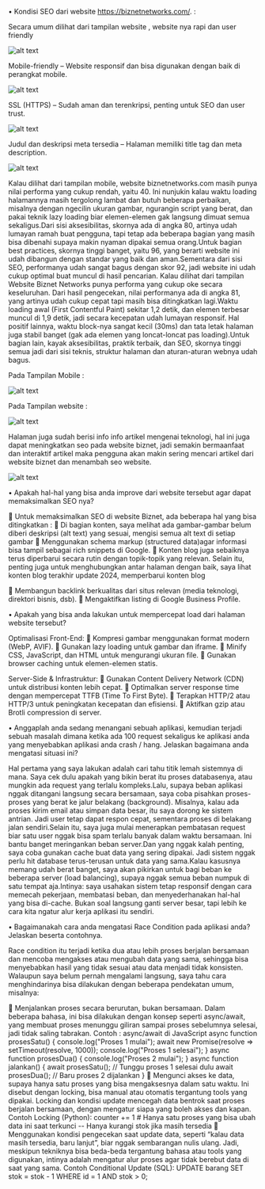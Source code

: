 •  Kondisi SEO dari website  https://biznetnetworks.com/. :

Secara umum dilihat dari tampilan website , website nya rapi dan user friendly

![alt text](https://github.com/ryankurniantara/biznet_technical_test/blob/main/images/1.jpg?raw=true) 

Mobile-friendly – Website responsif dan bisa digunakan dengan baik di perangkat mobile.

![alt text](https://github.com/ryankurniantara/biznet_technical_test/blob/main/images/2.jpg?raw=true)
 
SSL (HTTPS) – Sudah aman dan terenkripsi, penting untuk SEO dan user trust.

![alt text](https://github.com/ryankurniantara/biznet_technical_test/blob/main/images/3.jpg?raw=true)
 
Judul dan deskripsi meta tersedia – Halaman memiliki title tag dan meta description.

![alt text](https://github.com/ryankurniantara/biznet_technical_test/blob/main/images/4.jpg?raw=true)
 
Kalau dilihat dari tampilan mobile, website biznetnetworks.com masih punya nilai performa yang cukup rendah, yaitu 40. Ini nunjukin kalau waktu loading halamannya masih tergolong lambat dan butuh beberapa perbaikan, misalnya dengan ngecilin ukuran gambar, ngurangin script yang berat, dan pakai teknik lazy loading biar elemen-elemen gak langsung dimuat semua sekaligus.Dari sisi aksesibilitas, skornya ada di angka 80, artinya udah lumayan ramah buat pengguna, tapi tetap ada beberapa bagian yang masih bisa dibenahi supaya makin nyaman dipakai semua orang.Untuk bagian best practices, skornya tinggi banget, yaitu 96, yang berarti website ini udah dibangun dengan standar yang baik dan aman.Sementara dari sisi SEO, performanya udah sangat bagus dengan skor 92, jadi website ini udah cukup optimal buat muncul di hasil pencarian.
Kalau dilihat dari tampilan Website Biznet Networks punya performa yang cukup oke secara keseluruhan. Dari hasil pengecekan, nilai performanya ada di angka 81, yang artinya udah cukup cepat tapi masih bisa ditingkatkan lagi.Waktu loading awal (First Contentful Paint) sekitar 1,2 detik, dan elemen terbesar muncul di 1,9 detik, jadi secara kecepatan udah lumayan responsif. Hal positif lainnya, waktu block-nya sangat kecil (30ms) dan tata letak halaman juga stabil banget (gak ada elemen yang loncat-loncat pas loading).Untuk bagian lain, kayak aksesibilitas, praktik terbaik, dan SEO, skornya tinggi semua jadi dari sisi teknis, struktur halaman dan aturan-aturan webnya udah bagus.

Pada Tampilan Mobile : 

![alt text](https://github.com/ryankurniantara/biznet_technical_test/blob/main/images/5.jpg?raw=true)

Pada Tampilan website :

![alt text](https://github.com/ryankurniantara/biznet_technical_test/blob/main/images/6.jpg?raw=true)

Halaman juga sudah berisi info info artikel mengenai teknologi, hal ini juga dapat meningkatkan seo pada website biznet, jadi semakin bermaanfaat dan interaktif artikel maka pengguna akan makin sering mencari artikel dari website biznet dan menambah seo website.

![alt text](https://github.com/ryankurniantara/biznet_technical_test/blob/main/images/7.jpg?raw=true)
 	
• Apakah hal-hal yang bisa anda improve dari website tersebut agar dapat memaksimalkan SEO nya?      

	Untuk memaksimalkan SEO di website Biznet, ada beberapa hal yang bisa ditingkatkan : 
	Di bagian konten, saya melihat ada  gambar-gambar belum diberi deskripsi (alt text) yang sesuai, mengisi semua alt text di setiap gambar
	Menggunakan  schema markup (structured data)agar informasi bisa tampil sebagai rich snippets di Google.
	Konten blog juga sebaiknya terus diperbarui secara rutin dengan topik-topik yang relevan. Selain itu, penting juga untuk menghubungkan antar halaman dengan baik, saya lihat konten blog terakhir update 2024, memperbarui konten blog

	Membangun backlink berkualitas dari situs relevan (media teknologi, direktori bisnis, dsb).
	Mengaktifkan listing di Google Business Profile.


• Apakah yang bisa anda lakukan untuk mempercepat load dari halaman website tersebut?

Optimalisasi Front-End:
	Kompresi gambar menggunakan format modern (WebP, AVIF).
	Gunakan lazy loading untuk gambar dan iframe.
	Minify CSS, JavaScript, dan HTML untuk mengurangi ukuran file.
	Gunakan browser caching untuk elemen-elemen statis.

Server-Side & Infrastruktur:
	Gunakan Content Delivery Network (CDN) untuk distribusi konten lebih cepat.
	Optimalkan server response time dengan mempercepat TTFB (Time To First Byte).
	Terapkan HTTP/2 atau HTTP/3 untuk peningkatan kecepatan dan efisiensi.
	Aktifkan gzip atau Brotli compression di server.


•  Anggaplah anda sedang menangani sebuah aplikasi, kemudian terjadi sebuah masalah dimana ketika ada 100 request sekaligus ke aplikasi anda yang menyebabkan aplikasi anda crash / hang. Jelaskan bagaimana anda mengatasi situasi ini?

Hal pertama yang saya lakukan adalah cari tahu titik lemah sistemnya di mana. Saya cek dulu apakah yang bikin berat itu proses databasenya, atau mungkin ada request yang terlalu kompleks.Lalu, supaya beban aplikasi nggak ditangani langsung secara bersamaan, saya coba pisahkan proses-proses yang berat ke jalur belakang (background). Misalnya, kalau ada proses kirim email atau simpan data besar, itu saya dorong ke sistem antrian. Jadi user tetap dapat respon cepat, sementara proses di belakang jalan sendiri.Selain itu, saya juga mulai menerapkan pembatasan request biar satu user nggak bisa spam terlalu banyak dalam waktu bersamaan. Ini bantu banget meringankan beban server.Dan yang nggak kalah penting, saya coba gunakan cache buat data yang sering dipakai. Jadi sistem nggak perlu hit database terus-terusan untuk data yang sama.Kalau kasusnya memang udah berat banget, saya akan pikirkan untuk bagi beban ke beberapa server (load balancing), supaya nggak semua beban numpuk di satu tempat aja.Intinya: saya usahakan sistem tetap responsif dengan cara memecah pekerjaan, membatasi beban, dan menyederhanakan hal-hal yang bisa di-cache. Bukan soal langsung ganti server besar, tapi lebih ke cara kita ngatur alur kerja aplikasi itu sendiri.

•	Bagaimanakah cara anda mengatasi Race Condition pada aplikasi anda? Jelaskan beserta contohnya. 

   Race condition itu terjadi ketika dua atau lebih proses berjalan bersamaan dan mencoba mengakses atau mengubah data yang sama, sehingga bisa menyebabkan hasil yang tidak sesuai atau data menjadi tidak konsisten. Walaupun saya belum pernah mengalami langsung, saya tahu cara menghindarinya bisa dilakukan dengan beberapa pendekatan umum, misalnya:

   	Menjalankan proses secara berurutan, bukan bersamaan. Dalam beberapa bahasa, ini bisa dilakukan dengan konsep seperti async/await, yang membuat proses menunggu giliran sampai proses sebelumnya selesai, jadi tidak saling tabrakan.
   Contoh : async/await di JavaScript
   async function prosesSatu() {
     console.log("Proses 1 mulai");
     await new Promise(resolve => setTimeout(resolve, 1000));
     console.log("Proses 1 selesai");
   }
   async function prosesDua() {
     console.log("Proses 2 mulai");
   }
   async function jalankan() {
     await prosesSatu();  // Tunggu proses 1 selesai dulu
     await prosesDua();   // Baru proses 2 dijalankan
   }
    Mengunci akses ke data, supaya hanya satu proses yang bisa mengaksesnya dalam satu waktu. Ini disebut dengan locking, bisa manual atau otomatis tergantung tools yang dipakai.
   Locking dan kondisi update mencegah data bentrok saat proses berjalan bersamaan, dengan mengatur siapa yang boleh akses dan kapan.
   Contoh Locking (Python):
   counter += 1  # Hanya satu proses yang bisa ubah data ini saat terkunci
   -- Hanya kurangi stok jika masih tersedia
   	Menggunakan kondisi pengecekan saat update data, seperti “kalau data masih tersedia, baru lanjut”, biar nggak sembarangan nulis ulang.
   Jadi, meskipun tekniknya bisa beda-beda tergantung bahasa atau tools yang digunakan, intinya adalah mengatur alur proses agar tidak berebut data di saat yang sama.
   Contoh Conditional Update (SQL):
   UPDATE barang SET stok = stok - 1 WHERE id = 1 AND stok > 0;






   

